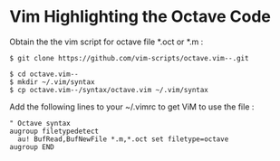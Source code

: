 # Vim Highlighting the Octave Code

Obtain the the vim script for octave file *.oct or *.m :

``` shell
$ git clone https://github.com/vim-scripts/octave.vim--.git
```

``` shell
$ cd octave.vim--
$ mkdir ~/.vim/syntax
$ cp octave.vim--/syntax/octave.vim ~/.vim/syntax
```

Add the following lines to your ~/.vimrc to get ViM to use the file :

```
" Octave syntax 
augroup filetypedetect 
  au! BufRead,BufNewFile *.m,*.oct set filetype=octave 
augroup END 
```


